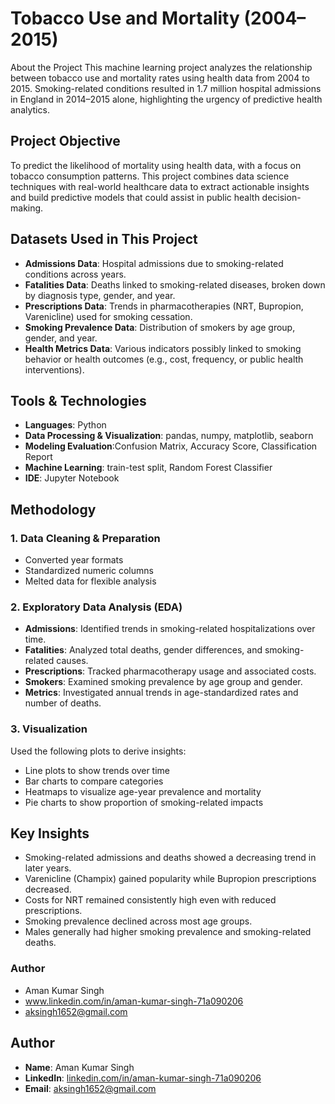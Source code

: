 # Tobacco Use and Mortality (2004–2015) 

About the Project
This machine learning project analyzes the relationship between tobacco use and mortality rates using health data from 2004 to 2015. Smoking-related conditions resulted in 1.7 million hospital admissions in England in 2014–2015 alone, highlighting the urgency of predictive health analytics.

## Project Objective
To predict the likelihood of mortality using health data, with a focus on tobacco consumption patterns. This project combines data science techniques with real-world healthcare data to extract actionable insights and build predictive models that could assist in public health decision-making.

## Datasets Used in This Project
- **Admissions Data**: Hospital admissions due to smoking-related conditions across years.
- **Fatalities Data**: Deaths linked to smoking-related diseases, broken down by diagnosis type, gender, and year.
- **Prescriptions Data**: Trends in pharmacotherapies (NRT, Bupropion, Varenicline) used for smoking cessation.
- **Smoking Prevalence Data**: Distribution of smokers by age group, gender, and year.
- **Health Metrics Data**: Various indicators possibly linked to smoking behavior or health outcomes (e.g., cost, frequency, or public health interventions).
  
## Tools & Technologies
- **Languages**: Python
- **Data Processing & Visualization**: pandas, numpy, matplotlib, seaborn  
- **Modeling Evaluation**:Confusion Matrix, Accuracy Score, Classification Report 
- **Machine Learning**: train-test split, Random Forest Classifier  
 - **IDE**: Jupyter Notebook

## Methodology
### 1. Data Cleaning & Preparation
- Converted year formats
- Standardized numeric columns
- Melted data for flexible analysis

### 2. Exploratory Data Analysis (EDA)
- **Admissions**: Identified trends in smoking-related hospitalizations over time.
- **Fatalities**: Analyzed total deaths, gender differences, and smoking-related causes.
- **Prescriptions**: Tracked pharmacotherapy usage and associated costs.
- **Smokers**: Examined smoking prevalence by age group and gender.
- **Metrics**: Investigated annual trends in age-standardized rates and number of deaths.

### 3. Visualization
Used the following plots to derive insights:
- Line plots to show trends over time
- Bar charts to compare categories
- Heatmaps to visualize age-year prevalence and mortality
- Pie charts to show proportion of smoking-related impacts
  
## Key Insights
- Smoking-related admissions and deaths showed a decreasing trend in later years.
- Varenicline (Champix) gained popularity while Bupropion prescriptions decreased.
- Costs for NRT remained consistently high even with reduced prescriptions.
- Smoking prevalence declined across most age groups.
- Males generally had higher smoking prevalence and smoking-related deaths.

### Author
- Aman Kumar Singh
- www.linkedin.com/in/aman-kumar-singh-71a090206
- aksingh1652@gmail.com

## Author
- **Name**: Aman Kumar Singh  
- **LinkedIn**: [linkedin.com/in/aman-kumar-singh-71a090206](https://www.linkedin.com/in/aman-kumar-singh-71a090206)  
- **Email**: aksingh1652@gmail.com
